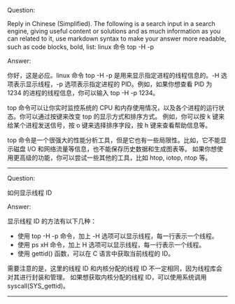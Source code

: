 Question:

Reply in Chinese (Simplified).
The following is a search input in a search engine, giving useful content or solutions and as much information as you can related to it, use markdown syntax to make your answer more readable, such as code blocks, bold, list:
linux 命令 top -H -p

Answer:

你好，这是必应。linux 命令 top -H -p 是用来显示指定进程的线程信息的。-H 选项表示显示线程，-p 选项表示指定进程的 PID。例如，如果你想查看 PID 为 1234 的进程的线程信息，你可以输入 top -H -p 1234。 

top 命令可以让你实时监控系统的 CPU 和内存使用情况，以及各个进程的运行状态。你可以通过按键来改变 top 的显示方式和排序方式。 例如，你可以按 k 键来给某个进程发送信号，按 o 键来选择排序字段，按 h 键来查看帮助信息等。

top 命令是一个很强大的性能分析工具，但是它也有一些局限性。比如，它不能显示磁盘 I/O 和网络流量等信息，也不能保存历史数据和生成图表等。 如果你想使用更高级的功能，你可以尝试一些其他的工具，比如 htop, iotop, ntop 等。


<hr/>

Question:

如何显示线程 ID

Answer:

显示线程 ID 的方法有以下几种：

- 使用 top -H -p 命令，加上 -H 选项可以显示线程，每一行表示一个线程。
- 使用 ps xH 命令，加上 H 选项可以显示线程，每一行表示一个线程。
- 使用 gettid() 函数，可以在 C 语言中获取当前线程的 ID。 

需要注意的是，这里的线程 ID 和内核分配的线程 ID 不一定相同，因为线程库会对其进行封装和管理。  如果想获取内核分配的线程 ID，可以使用系统调用 syscall(SYS_gettid)。


<hr/>

